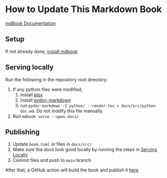 # How to Update This Markdown Book

[mdBook Documentation](https://rust-lang.github.io/mdBook/)

## Setup

If not already done, [install mdbook](https://rust-lang.github.io/mdBook/guide/installation.html)

## Serving locally
Run the following in the repository root directory: 
1. If any python files were modified, 
    1. Install [pipx](https://github.com/pypa/pipx#install-pipx)
    1. Install [pydoc-markdown](https://niklasrosenstein.github.io/pydoc-markdown/#installation-)
    1. run `pydoc-markdown -I python/ --render-toc > docs/src/python-doc.md`. Do not modify this file manually. 
1. Run `mdbook serve --open docs/`

## Publishing
1. Update `book.toml` or files in `docs/src/`
1. Make sure the docs look good locally by running the steps in [Serving Locally](#serving-locally)
1. Commit files and push to `main` branch

After that, a GitHub action will build the book and publish it [here](https://pages.github.nrel.gov/MBAP/mbap-computing/)